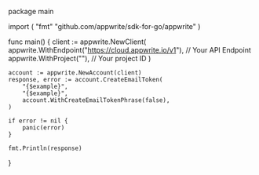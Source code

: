 package main

import (
    "fmt"
	"github.com/appwrite/sdk-for-go/appwrite"
)

func main() {
	client := appwrite.NewClient(
        appwrite.WithEndpoint("https://cloud.appwrite.io/v1"), // Your API Endpoint
        appwrite.WithProject(""), // Your project ID
    )

    account := appwrite.NewAccount(client)
    response, error := account.CreateEmailToken(
        "{$example}",
        "{$example}",
        account.WithCreateEmailTokenPhrase(false),
    )

    if error != nil {
        panic(error)
    }

    fmt.Println(response)
}
